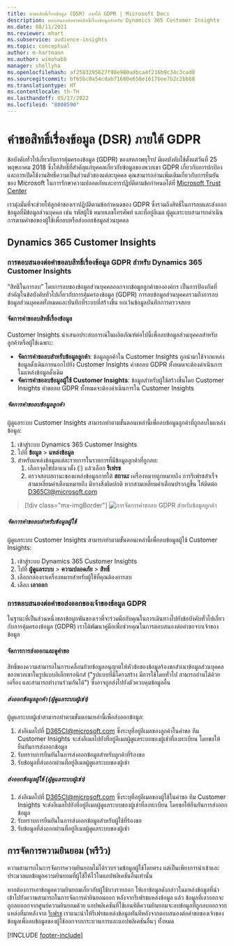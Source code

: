```yaml
---
title: คำขอสิทธิ์เรื่องข้อมูล (DSR) ภายใต้ GDPR | Microsoft Docs
description: ตอบสนองต่อคำขอสิทธิ์เรื่องข้อมูลสำหรับ Dynamics 365 Customer Insights
ms.date: 08/11/2021
ms.reviewer: mhart
ms.subservice: audience-insights
ms.topic: conceptual
author: m-hartmann
ms.author: wimohabb
manager: shellyha
ms.openlocfilehash: af2583295627f98e980adbca4f216b9c34c3cad8
ms.sourcegitcommit: bf65bc0a54cdab71680e658e1617bee7b2c2bb68
ms.translationtype: HT
ms.contentlocale: th-TH
ms.lasthandoff: 05/27/2022
ms.locfileid: "8808590"
---
```

# <a name="data-subject-rights-dsr-requests-under-gdpr"></a>คำขอสิทธิ์เรื่องข้อมูล (DSR) ภายใต้ GDPR

ข้อบังคับทั่วไปเกี่ยวกับการคุ้มครองข้อมูล (GDPR) ของสหภาพยุโรป มีผลบังคับใช้ตั้งแต่วันที่ 25 พฤษภาคม 2018 ซึ่งให้สิทธิ์ที่สำคัญแก่บุคคลเกี่ยวกับข้อมูลของพวกเขา GDPR เกี่ยวกับการปกป้องและการเปิดใช้งานสิทธิ์ความเป็นส่วนตัวของแต่ละบุคคล คุณสามารถอ่านเพิ่มเติมเกี่ยวกับการยืนยันของ Microsoft ในการรักษาความปลอดภัยและการปฏิบัติตามข้อกำหนดได้ที่ [Microsoft Trust Center](https://www.microsoft.com/trust-center)

เรามุ่งมั่นที่จะช่วยให้ลูกค้าของเราปฏิบัติตามข้อกำหนดของ GDPR ซึ่งรวมถึงสิทธิ์ในการลบและส่งออกข้อมูลที่มีข้อมูลส่วนบุคคล เช่น รหัสผู้ใช้ หมายเลขโทรศัพท์ และที่อยู่อีเมล ผู้ดูแลระบบสามารถดำเนินการตามคำขอของผู้ใช้เพื่อลบหรือส่งออกข้อมูลส่วนบุคคล

## <a name="dynamics-365-customer-insights"></a>Dynamics 365 Customer Insights

### <a name="responding-to-gdpr-data-subject-delete-requests-for-dynamics-365-customer-insights"></a>การตอบสนองต่อคำขอลบสิทธิ์เรื่องข้อมูล GDPR สำหรับ Dynamics 365 Customer Insights

“สิทธิในการลบ” โดยการลบของข้อมูลส่วนบุคคลออกจากข้อมูลลูกค้าขององค์กร เป็นการป้องกันที่สำคัญในข้อบังคับทั่วไปเกี่ยวกับการคุ้มครองข้อมูล (GDPR) การลบข้อมูลส่วนบุคคลรวมถึงการลบข้อมูลส่วนบุคคลทั้งหมดและบันทึกที่ระบบที่สร้างขึ้น ยกเว้นข้อมูลบันทึกการตรวจสอบ

#### <a name="manage-data-subject-delete-requests"></a>จัดการคำขอลบสิทธิ์เรื่องข้อมูล

Customer Insights นำเสนอประสบการณ์ในผลิตภัณฑ์ต่อไปนี้เพื่อลบข้อมูลส่วนบุคคลสำหรับลูกค้าหรือผู้ใช้เฉพาะ:

- **จัดการคำขอลบสำหรับข้อมูลลูกค้า**: ข้อมูลลูกค้าใน Customer Insights ถูกนำมาใช้จากแหล่งข้อมูลดั้งเดิมภายนอกไปยัง Customer Insights คำขอลบ GDPR ทั้งหมดจะต้องดำเนินการในแหล่งข้อมูลดั้งเดิม
- **จัดการคำขอลบข้อมูลผู้ใช้ Customer Insights**: ข้อมูลสำหรับผู้ใช้สร้างขึ้นโดย Customer Insights คำขอลบ GDPR ทั้งหมดจะต้องดำเนินการใน Customer Insights

##### <a name="manage-requests-to-delete-customer-data"></a>จัดการคำขอลบข้อมูลลูกค้า

ผู้ดูแลระบบ Customer Insights สามารถทำตามขั้นตอนเหล่านี้เพื่อลบข้อมูลลูกค้าที่ถูกลบในแหล่งข้อมูล:

1. เข้าสู่ระบบ Dynamics 365 Customer Insights
2. ไปที่ **ข้อมูล** > **แหล่งข้อมูล**
3. สำหรับแหล่งข้อมูลแต่ละรายการในรายการที่มีข้อมูลลูกค้าที่ถูกลบ:
   1. เลือกจุดไข่ปลาแนวตั้ง (&vellip;) แล้วเลือก **รีเฟรช**
   2. ตรวจสอบสถานะของแหล่งข้อมูลภายใต้ **สถานะ** เครื่องหมายถูกหมายถึง การรีเฟรชสำเร็จ สามเหลี่ยมคำเตือนหมายถึง มีบางสิ่งผิดปกติ หากสามเหลี่ยมคำเตือนปรากฏขึ้น ให้ติดต่อ D365CI@microsoft.com

> [!div class="mx-imgBorder"]
> ![การจัดการคำขอลบ GDPR สำหรับข้อมูลลูกค้า](media/gdpr-data-sources.png "การจัดการคำขอลบ GDPR สำหรับข้อมูลลูกค้า")

##### <a name="manage-delete-requests-for-user-data"></a>จัดการคำขอลบสำหรับข้อมูลผู้ใช้

ผู้ดูแลระบบ Customer Insights สามารถทำตามขั้นตอนเหล่านี้เพื่อลบข้อมูลผู้ใช้ Customer Insights:

1. เข้าสู่ระบบ Dynamics 365 Customer Insights
2. ไปที่ **ผู้ดูแลระบบ** > **ความปลอดภัย** > **สิทธิ์**
3. เลือกกล่องกาเครื่องหมายสำหรับผู้ใช้ที่คุณต้องการลบ
4. เลือก **เอาออก**

### <a name="responding-to-gdpr-data-subject-export-requests"></a>การตอบสนองต่อคำขอส่งออกของเจ้าของข้อมูล GDPR

ในฐานะที่เป็นส่วนหนึ่งของข้อผูกพันของเราที่จะร่วมมือกับคุณในการเดินทางไปยังข้อบังคับทั่วไปเกี่ยวกับการคุ้มครองข้อมูล (GDPR) เราได้พัฒนาคู่มือเพื่อช่วยคุณในการตอบสนองต่อคำขอจากเจ้าของข้อมูล

#### <a name="manage-export-and-view-requests"></a>จัดการการส่งออกและดูคำขอ

สิทธิ์ของความสามารถในการเคลื่อนย้ายข้อมูลอนุญาตให้หัวข้อของข้อมูลร้องขอสำเนาข้อมูลส่วนบุคคลของพวกเขาในรูปแบบอิเล็กทรอนิกส์ ("รูปแบบที่มีโครงสร้าง มีการใช้โดยทั่วไป สามารถอ่านได้ด้วยเครื่อง และสามารถทำงานร่วมกันได้") ซึ่งอาจถูกส่งไปยังตัวควบคุมข้อมูลอื่น

##### <a name="export-customer-data-tenant-admin"></a>ส่งออกข้อมูลลูกค้า (ผู้ดูแลระบบผู้เช่า)

ผู้ดูแลระบบผู้เช่าสามารถทำตามขั้นตอนเหล่านี้เพื่อส่งออกข้อมูล:

1. ส่งอีเมลไปที่ D365CI@microsoft.com ซึ่งระบุที่อยู่อีเมลของลูกค้าในคำขอ ทีม Customer Insights จะส่งอีเมลไปยังที่อยู่อีเมลผู้ดูแลระบบของผู้เช่าที่ลงทะเบียน โดยขอให้ยืนยันการส่งออกข้อมูล
2. รับทราบการยืนยันในการส่งออกข้อมูลสำหรับลูกค้าที่ร้องขอ
3. รับข้อมูลที่ส่งออกผ่านที่อยู่อีเมลผู้ดูแลระบบของผู้เช่า

##### <a name="export-user-data-tenant-admin"></a>ส่งออกข้อมูลผู้ใช้ (ผู้ดูแลระบบผู้เช่า)

1. ส่งอีเมลไปที่ D365CI@microsoft.com ซึ่งระบุที่อยู่อีเมลของผู้ใช้ในคำขอ ทีม Customer Insights จะส่งอีเมลไปยังที่อยู่อีเมลผู้ดูแลระบบของผู้เช่าที่ลงทะเบียน โดยขอให้ยืนยันการส่งออกข้อมูล
2. รับทราบการยืนยันในการส่งออกข้อมูลสำหรับผู้ใช้ที่ร้องขอ
3. รับข้อมูลที่ส่งออกผ่านที่อยู่อีเมลผู้ดูแลระบบของผู้เช่า

## <a name="consent-management-preview"></a>การจัดการความยินยอม (พรีวิว)

ความสามารถในการจัดการความยินยอมไม่ได้รวบรวมข้อมูลผู้ใช้โดยตรง แต่เป็นเพียงการนำเข้าและประมวลผลข้อมูลความยินยอมที่ผู้ใช้ให้ไว้ในแอปพลิเคชันอื่นเท่านั้น

หากต้องการเอาข้อมูลความยินยอมเกี่ยวกับผู้ใช้บางรายออก ให้เอาข้อมูลดังกล่าวในแหล่งข้อมูลที่นำเข้าไปยังความสามารถในการจัดการคำยินยอมออก หลังจากรีเฟรชแหล่งข้อมูล แล้ว ข้อมูลที่เอาออกจะถูกลบออกจากศูนย์ความยินยอมด้วย แอปพลิเคชันที่ใช้เอนทิตีความยินยอมจะลบข้อมูลที่ถูกลบออกจากแหล่งที่มาหลังจาก [รีเฟรช](system.md#refresh-processes) เราแนะนำให้รีเฟรชแหล่งข้อมูลทันทีหลังจากตอบสนองต่อคำขอของเจ้าของข้อมูลเพื่อลบข้อมูลของผู้ใช้ออกจากกระบวนการและแอปพลิเคชันอื่นๆ ทั้งหมด

[!INCLUDE [footer-include](includes/footer-banner.md)]
